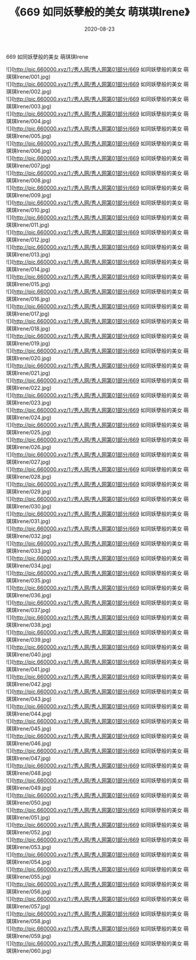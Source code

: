 ﻿---
layout: post
title:  《669 如同妖孽般的美女 萌琪琪Irene》
date:   2020-08-23
img: http://pic.660000.xyz/1:/秀人网/秀人网第01部分/669 如同妖孽般的美女 萌琪琪Irene/000.jpg
categories: [美女, 清纯, 唯美]
---

669 如同妖孽般的美女 萌琪琪Irene

  ![](http://pic.660000.xyz/1:/秀人网/秀人网第01部分/669 如同妖孽般的美女 萌琪琪Irene/001.jpg) <br> ![](http://pic.660000.xyz/1:/秀人网/秀人网第01部分/669 如同妖孽般的美女 萌琪琪Irene/002.jpg) <br> ![](http://pic.660000.xyz/1:/秀人网/秀人网第01部分/669 如同妖孽般的美女 萌琪琪Irene/003.jpg) <br> ![](http://pic.660000.xyz/1:/秀人网/秀人网第01部分/669 如同妖孽般的美女 萌琪琪Irene/004.jpg) <br> ![](http://pic.660000.xyz/1:/秀人网/秀人网第01部分/669 如同妖孽般的美女 萌琪琪Irene/005.jpg) <br> ![](http://pic.660000.xyz/1:/秀人网/秀人网第01部分/669 如同妖孽般的美女 萌琪琪Irene/006.jpg) <br> ![](http://pic.660000.xyz/1:/秀人网/秀人网第01部分/669 如同妖孽般的美女 萌琪琪Irene/007.jpg) <br> ![](http://pic.660000.xyz/1:/秀人网/秀人网第01部分/669 如同妖孽般的美女 萌琪琪Irene/008.jpg) <br> ![](http://pic.660000.xyz/1:/秀人网/秀人网第01部分/669 如同妖孽般的美女 萌琪琪Irene/009.jpg) <br> ![](http://pic.660000.xyz/1:/秀人网/秀人网第01部分/669 如同妖孽般的美女 萌琪琪Irene/010.jpg) <br> ![](http://pic.660000.xyz/1:/秀人网/秀人网第01部分/669 如同妖孽般的美女 萌琪琪Irene/011.jpg) <br> ![](http://pic.660000.xyz/1:/秀人网/秀人网第01部分/669 如同妖孽般的美女 萌琪琪Irene/012.jpg) <br> ![](http://pic.660000.xyz/1:/秀人网/秀人网第01部分/669 如同妖孽般的美女 萌琪琪Irene/013.jpg) <br> ![](http://pic.660000.xyz/1:/秀人网/秀人网第01部分/669 如同妖孽般的美女 萌琪琪Irene/014.jpg) <br> ![](http://pic.660000.xyz/1:/秀人网/秀人网第01部分/669 如同妖孽般的美女 萌琪琪Irene/015.jpg) <br> ![](http://pic.660000.xyz/1:/秀人网/秀人网第01部分/669 如同妖孽般的美女 萌琪琪Irene/016.jpg) <br> ![](http://pic.660000.xyz/1:/秀人网/秀人网第01部分/669 如同妖孽般的美女 萌琪琪Irene/017.jpg) <br> ![](http://pic.660000.xyz/1:/秀人网/秀人网第01部分/669 如同妖孽般的美女 萌琪琪Irene/018.jpg) <br> ![](http://pic.660000.xyz/1:/秀人网/秀人网第01部分/669 如同妖孽般的美女 萌琪琪Irene/019.jpg) <br> ![](http://pic.660000.xyz/1:/秀人网/秀人网第01部分/669 如同妖孽般的美女 萌琪琪Irene/020.jpg) <br> ![](http://pic.660000.xyz/1:/秀人网/秀人网第01部分/669 如同妖孽般的美女 萌琪琪Irene/021.jpg) <br> ![](http://pic.660000.xyz/1:/秀人网/秀人网第01部分/669 如同妖孽般的美女 萌琪琪Irene/022.jpg) <br> ![](http://pic.660000.xyz/1:/秀人网/秀人网第01部分/669 如同妖孽般的美女 萌琪琪Irene/023.jpg) <br> ![](http://pic.660000.xyz/1:/秀人网/秀人网第01部分/669 如同妖孽般的美女 萌琪琪Irene/024.jpg) <br> ![](http://pic.660000.xyz/1:/秀人网/秀人网第01部分/669 如同妖孽般的美女 萌琪琪Irene/025.jpg) <br> ![](http://pic.660000.xyz/1:/秀人网/秀人网第01部分/669 如同妖孽般的美女 萌琪琪Irene/026.jpg) <br> ![](http://pic.660000.xyz/1:/秀人网/秀人网第01部分/669 如同妖孽般的美女 萌琪琪Irene/027.jpg) <br> ![](http://pic.660000.xyz/1:/秀人网/秀人网第01部分/669 如同妖孽般的美女 萌琪琪Irene/028.jpg) <br> ![](http://pic.660000.xyz/1:/秀人网/秀人网第01部分/669 如同妖孽般的美女 萌琪琪Irene/029.jpg) <br> ![](http://pic.660000.xyz/1:/秀人网/秀人网第01部分/669 如同妖孽般的美女 萌琪琪Irene/030.jpg) <br> ![](http://pic.660000.xyz/1:/秀人网/秀人网第01部分/669 如同妖孽般的美女 萌琪琪Irene/031.jpg) <br> ![](http://pic.660000.xyz/1:/秀人网/秀人网第01部分/669 如同妖孽般的美女 萌琪琪Irene/032.jpg) <br> ![](http://pic.660000.xyz/1:/秀人网/秀人网第01部分/669 如同妖孽般的美女 萌琪琪Irene/033.jpg) <br> ![](http://pic.660000.xyz/1:/秀人网/秀人网第01部分/669 如同妖孽般的美女 萌琪琪Irene/034.jpg) <br> ![](http://pic.660000.xyz/1:/秀人网/秀人网第01部分/669 如同妖孽般的美女 萌琪琪Irene/035.jpg) <br> ![](http://pic.660000.xyz/1:/秀人网/秀人网第01部分/669 如同妖孽般的美女 萌琪琪Irene/036.jpg) <br> ![](http://pic.660000.xyz/1:/秀人网/秀人网第01部分/669 如同妖孽般的美女 萌琪琪Irene/037.jpg) <br> ![](http://pic.660000.xyz/1:/秀人网/秀人网第01部分/669 如同妖孽般的美女 萌琪琪Irene/038.jpg) <br> ![](http://pic.660000.xyz/1:/秀人网/秀人网第01部分/669 如同妖孽般的美女 萌琪琪Irene/039.jpg) <br> ![](http://pic.660000.xyz/1:/秀人网/秀人网第01部分/669 如同妖孽般的美女 萌琪琪Irene/040.jpg) <br> ![](http://pic.660000.xyz/1:/秀人网/秀人网第01部分/669 如同妖孽般的美女 萌琪琪Irene/041.jpg) <br> ![](http://pic.660000.xyz/1:/秀人网/秀人网第01部分/669 如同妖孽般的美女 萌琪琪Irene/042.jpg) <br> ![](http://pic.660000.xyz/1:/秀人网/秀人网第01部分/669 如同妖孽般的美女 萌琪琪Irene/043.jpg) <br> ![](http://pic.660000.xyz/1:/秀人网/秀人网第01部分/669 如同妖孽般的美女 萌琪琪Irene/044.jpg) <br> ![](http://pic.660000.xyz/1:/秀人网/秀人网第01部分/669 如同妖孽般的美女 萌琪琪Irene/045.jpg) <br> ![](http://pic.660000.xyz/1:/秀人网/秀人网第01部分/669 如同妖孽般的美女 萌琪琪Irene/046.jpg) <br> ![](http://pic.660000.xyz/1:/秀人网/秀人网第01部分/669 如同妖孽般的美女 萌琪琪Irene/047.jpg) <br> ![](http://pic.660000.xyz/1:/秀人网/秀人网第01部分/669 如同妖孽般的美女 萌琪琪Irene/048.jpg) <br> ![](http://pic.660000.xyz/1:/秀人网/秀人网第01部分/669 如同妖孽般的美女 萌琪琪Irene/049.jpg) <br> ![](http://pic.660000.xyz/1:/秀人网/秀人网第01部分/669 如同妖孽般的美女 萌琪琪Irene/050.jpg) <br> ![](http://pic.660000.xyz/1:/秀人网/秀人网第01部分/669 如同妖孽般的美女 萌琪琪Irene/051.jpg) <br> ![](http://pic.660000.xyz/1:/秀人网/秀人网第01部分/669 如同妖孽般的美女 萌琪琪Irene/052.jpg) <br> ![](http://pic.660000.xyz/1:/秀人网/秀人网第01部分/669 如同妖孽般的美女 萌琪琪Irene/053.jpg) <br> ![](http://pic.660000.xyz/1:/秀人网/秀人网第01部分/669 如同妖孽般的美女 萌琪琪Irene/054.jpg) <br> ![](http://pic.660000.xyz/1:/秀人网/秀人网第01部分/669 如同妖孽般的美女 萌琪琪Irene/055.jpg) <br> ![](http://pic.660000.xyz/1:/秀人网/秀人网第01部分/669 如同妖孽般的美女 萌琪琪Irene/056.jpg) <br> ![](http://pic.660000.xyz/1:/秀人网/秀人网第01部分/669 如同妖孽般的美女 萌琪琪Irene/057.jpg) <br> ![](http://pic.660000.xyz/1:/秀人网/秀人网第01部分/669 如同妖孽般的美女 萌琪琪Irene/058.jpg) <br> ![](http://pic.660000.xyz/1:/秀人网/秀人网第01部分/669 如同妖孽般的美女 萌琪琪Irene/059.jpg) <br> ![](http://pic.660000.xyz/1:/秀人网/秀人网第01部分/669 如同妖孽般的美女 萌琪琪Irene/060.jpg) <br>